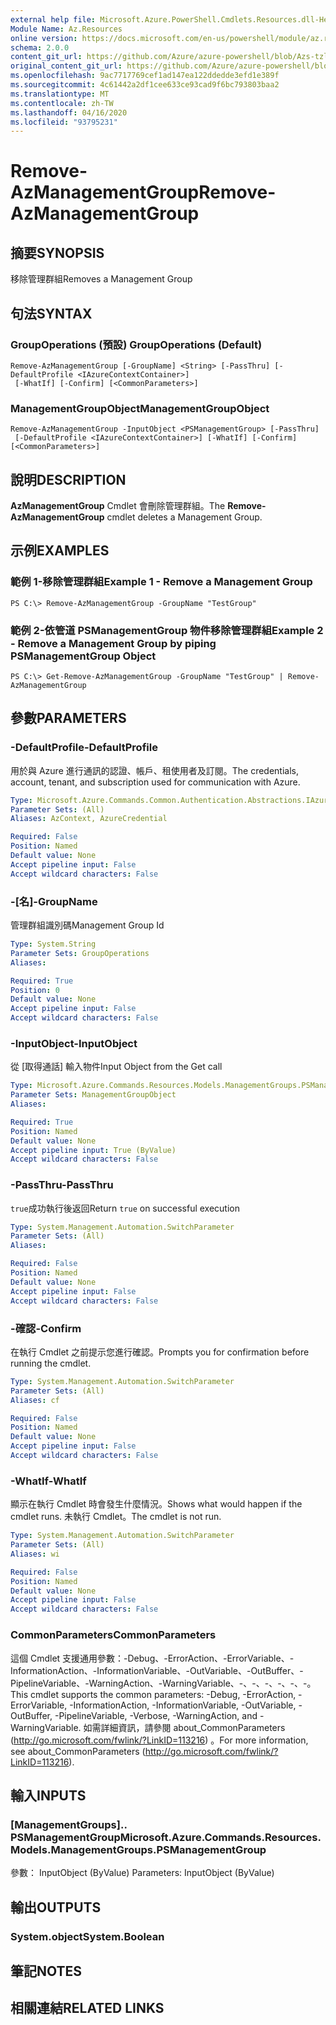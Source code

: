 ```yaml
---
external help file: Microsoft.Azure.PowerShell.Cmdlets.Resources.dll-Help.xml
Module Name: Az.Resources
online version: https://docs.microsoft.com/en-us/powershell/module/az.resources/remove-Azmanagementgroup/
schema: 2.0.0
content_git_url: https://github.com/Azure/azure-powershell/blob/Azs-tzl/src/Resources/Resources/help/Remove-AzManagementGroup.md
original_content_git_url: https://github.com/Azure/azure-powershell/blob/Azs-tzl/src/Resources/Resources/help/Remove-AzManagementGroup.md
ms.openlocfilehash: 9ac7717769cef1ad147ea122ddedde3efd1e389f
ms.sourcegitcommit: 4c61442a2df1cee633ce93cad9f6bc793803baa2
ms.translationtype: MT
ms.contentlocale: zh-TW
ms.lasthandoff: 04/16/2020
ms.locfileid: "93795231"
---
```

# <span data-ttu-id="2d9db-101">Remove-AzManagementGroup</span><span class="sxs-lookup"><span data-stu-id="2d9db-101">Remove-AzManagementGroup</span></span>

## <span data-ttu-id="2d9db-102">摘要</span><span class="sxs-lookup"><span data-stu-id="2d9db-102">SYNOPSIS</span></span>
<span data-ttu-id="2d9db-103">移除管理群組</span><span class="sxs-lookup"><span data-stu-id="2d9db-103">Removes a Management Group</span></span>

## <span data-ttu-id="2d9db-104">句法</span><span class="sxs-lookup"><span data-stu-id="2d9db-104">SYNTAX</span></span>

### <span data-ttu-id="2d9db-105">GroupOperations (預設) </span><span class="sxs-lookup"><span data-stu-id="2d9db-105">GroupOperations (Default)</span></span>
```
Remove-AzManagementGroup [-GroupName] <String> [-PassThru] [-DefaultProfile <IAzureContextContainer>]
 [-WhatIf] [-Confirm] [<CommonParameters>]
```

### <span data-ttu-id="2d9db-106">ManagementGroupObject</span><span class="sxs-lookup"><span data-stu-id="2d9db-106">ManagementGroupObject</span></span>
```
Remove-AzManagementGroup -InputObject <PSManagementGroup> [-PassThru]
 [-DefaultProfile <IAzureContextContainer>] [-WhatIf] [-Confirm] [<CommonParameters>]
```

## <span data-ttu-id="2d9db-107">說明</span><span class="sxs-lookup"><span data-stu-id="2d9db-107">DESCRIPTION</span></span>
<span data-ttu-id="2d9db-108">**AzManagementGroup** Cmdlet 會刪除管理群組。</span><span class="sxs-lookup"><span data-stu-id="2d9db-108">The **Remove-AzManagementGroup** cmdlet deletes a Management Group.</span></span>

## <span data-ttu-id="2d9db-109">示例</span><span class="sxs-lookup"><span data-stu-id="2d9db-109">EXAMPLES</span></span>

### <span data-ttu-id="2d9db-110">範例 1-移除管理群組</span><span class="sxs-lookup"><span data-stu-id="2d9db-110">Example 1 - Remove a Management Group</span></span>
```
PS C:\> Remove-AzManagementGroup -GroupName "TestGroup"
```

### <span data-ttu-id="2d9db-111">範例 2-依管道 PSManagementGroup 物件移除管理群組</span><span class="sxs-lookup"><span data-stu-id="2d9db-111">Example 2 - Remove a Management Group by piping PSManagementGroup Object</span></span>
```
PS C:\> Get-Remove-AzManagementGroup -GroupName "TestGroup" | Remove-AzManagementGroup
```

## <span data-ttu-id="2d9db-112">參數</span><span class="sxs-lookup"><span data-stu-id="2d9db-112">PARAMETERS</span></span>

### <span data-ttu-id="2d9db-113">-DefaultProfile</span><span class="sxs-lookup"><span data-stu-id="2d9db-113">-DefaultProfile</span></span>
<span data-ttu-id="2d9db-114">用於與 Azure 進行通訊的認證、帳戶、租使用者及訂閱。</span><span class="sxs-lookup"><span data-stu-id="2d9db-114">The credentials, account, tenant, and subscription used for communication with Azure.</span></span>

```yaml
Type: Microsoft.Azure.Commands.Common.Authentication.Abstractions.IAzureContextContainer
Parameter Sets: (All)
Aliases: AzContext, AzureCredential

Required: False
Position: Named
Default value: None
Accept pipeline input: False
Accept wildcard characters: False
```

### <span data-ttu-id="2d9db-115">-[名]</span><span class="sxs-lookup"><span data-stu-id="2d9db-115">-GroupName</span></span>
<span data-ttu-id="2d9db-116">管理群組識別碼</span><span class="sxs-lookup"><span data-stu-id="2d9db-116">Management Group Id</span></span>

```yaml
Type: System.String
Parameter Sets: GroupOperations
Aliases:

Required: True
Position: 0
Default value: None
Accept pipeline input: False
Accept wildcard characters: False
```

### <span data-ttu-id="2d9db-117">-InputObject</span><span class="sxs-lookup"><span data-stu-id="2d9db-117">-InputObject</span></span>
<span data-ttu-id="2d9db-118">從 [取得通話] 輸入物件</span><span class="sxs-lookup"><span data-stu-id="2d9db-118">Input Object from the Get call</span></span>

```yaml
Type: Microsoft.Azure.Commands.Resources.Models.ManagementGroups.PSManagementGroup
Parameter Sets: ManagementGroupObject
Aliases:

Required: True
Position: Named
Default value: None
Accept pipeline input: True (ByValue)
Accept wildcard characters: False
```

### <span data-ttu-id="2d9db-119">-PassThru</span><span class="sxs-lookup"><span data-stu-id="2d9db-119">-PassThru</span></span>
<span data-ttu-id="2d9db-120">`true`成功執行後返回</span><span class="sxs-lookup"><span data-stu-id="2d9db-120">Return `true` on successful execution</span></span>

```yaml
Type: System.Management.Automation.SwitchParameter
Parameter Sets: (All)
Aliases:

Required: False
Position: Named
Default value: None
Accept pipeline input: False
Accept wildcard characters: False
```

### <span data-ttu-id="2d9db-121">-確認</span><span class="sxs-lookup"><span data-stu-id="2d9db-121">-Confirm</span></span>
<span data-ttu-id="2d9db-122">在執行 Cmdlet 之前提示您進行確認。</span><span class="sxs-lookup"><span data-stu-id="2d9db-122">Prompts you for confirmation before running the cmdlet.</span></span>

```yaml
Type: System.Management.Automation.SwitchParameter
Parameter Sets: (All)
Aliases: cf

Required: False
Position: Named
Default value: None
Accept pipeline input: False
Accept wildcard characters: False
```

### <span data-ttu-id="2d9db-123">-WhatIf</span><span class="sxs-lookup"><span data-stu-id="2d9db-123">-WhatIf</span></span>
<span data-ttu-id="2d9db-124">顯示在執行 Cmdlet 時會發生什麼情況。</span><span class="sxs-lookup"><span data-stu-id="2d9db-124">Shows what would happen if the cmdlet runs.</span></span>
<span data-ttu-id="2d9db-125">未執行 Cmdlet。</span><span class="sxs-lookup"><span data-stu-id="2d9db-125">The cmdlet is not run.</span></span>

```yaml
Type: System.Management.Automation.SwitchParameter
Parameter Sets: (All)
Aliases: wi

Required: False
Position: Named
Default value: None
Accept pipeline input: False
Accept wildcard characters: False
```

### <span data-ttu-id="2d9db-126">CommonParameters</span><span class="sxs-lookup"><span data-stu-id="2d9db-126">CommonParameters</span></span>
<span data-ttu-id="2d9db-127">這個 Cmdlet 支援通用參數：-Debug、-ErrorAction、-ErrorVariable、-InformationAction、-InformationVariable、-OutVariable、-OutBuffer、-PipelineVariable、-WarningAction、-WarningVariable、-、-、-、-、-、-。</span><span class="sxs-lookup"><span data-stu-id="2d9db-127">This cmdlet supports the common parameters: -Debug, -ErrorAction, -ErrorVariable, -InformationAction, -InformationVariable, -OutVariable, -OutBuffer, -PipelineVariable, -Verbose, -WarningAction, and -WarningVariable.</span></span> <span data-ttu-id="2d9db-128">如需詳細資訊，請參閱 about_CommonParameters (http://go.microsoft.com/fwlink/?LinkID=113216) 。</span><span class="sxs-lookup"><span data-stu-id="2d9db-128">For more information, see about_CommonParameters (http://go.microsoft.com/fwlink/?LinkID=113216).</span></span>

## <span data-ttu-id="2d9db-129">輸入</span><span class="sxs-lookup"><span data-stu-id="2d9db-129">INPUTS</span></span>

### <span data-ttu-id="2d9db-130">[ManagementGroups].. PSManagementGroup</span><span class="sxs-lookup"><span data-stu-id="2d9db-130">Microsoft.Azure.Commands.Resources.Models.ManagementGroups.PSManagementGroup</span></span>
<span data-ttu-id="2d9db-131">參數： InputObject (ByValue) </span><span class="sxs-lookup"><span data-stu-id="2d9db-131">Parameters: InputObject (ByValue)</span></span>

## <span data-ttu-id="2d9db-132">輸出</span><span class="sxs-lookup"><span data-stu-id="2d9db-132">OUTPUTS</span></span>

### <span data-ttu-id="2d9db-133">System.object</span><span class="sxs-lookup"><span data-stu-id="2d9db-133">System.Boolean</span></span>

## <span data-ttu-id="2d9db-134">筆記</span><span class="sxs-lookup"><span data-stu-id="2d9db-134">NOTES</span></span>

## <span data-ttu-id="2d9db-135">相關連結</span><span class="sxs-lookup"><span data-stu-id="2d9db-135">RELATED LINKS</span></span>
